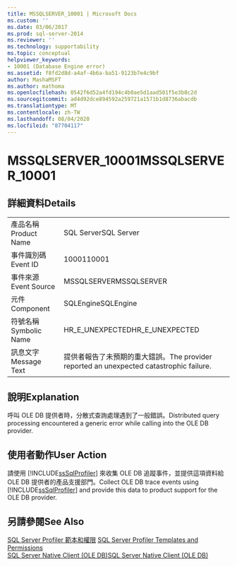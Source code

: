 ```yaml
---
title: MSSQLSERVER_10001 | Microsoft Docs
ms.custom: ''
ms.date: 03/06/2017
ms.prod: sql-server-2014
ms.reviewer: ''
ms.technology: supportability
ms.topic: conceptual
helpviewer_keywords:
- 10001 (Database Engine error)
ms.assetid: f8fd2d8d-a4af-4b6a-ba51-9123b7e4c9bf
author: MashaMSFT
ms.author: mathoma
ms.openlocfilehash: 0542f6d52a4fd194c4b0ae5d1aad501f5e3b8c2d
ms.sourcegitcommit: ad4d92dce894592a259721a1571b1d8736abacdb
ms.translationtype: MT
ms.contentlocale: zh-TW
ms.lasthandoff: 08/04/2020
ms.locfileid: "87704117"
---
```

# <a name="mssqlserver_10001"></a><span data-ttu-id="6acb2-102">MSSQLSERVER_10001</span><span class="sxs-lookup"><span data-stu-id="6acb2-102">MSSQLSERVER_10001</span></span>
    
## <a name="details"></a><span data-ttu-id="6acb2-103">詳細資料</span><span class="sxs-lookup"><span data-stu-id="6acb2-103">Details</span></span>  
  
|||  
|-|-|  
|<span data-ttu-id="6acb2-104">產品名稱</span><span class="sxs-lookup"><span data-stu-id="6acb2-104">Product Name</span></span>|<span data-ttu-id="6acb2-105">SQL Server</span><span class="sxs-lookup"><span data-stu-id="6acb2-105">SQL Server</span></span>|  
|<span data-ttu-id="6acb2-106">事件識別碼</span><span class="sxs-lookup"><span data-stu-id="6acb2-106">Event ID</span></span>|<span data-ttu-id="6acb2-107">10001</span><span class="sxs-lookup"><span data-stu-id="6acb2-107">10001</span></span>|  
|<span data-ttu-id="6acb2-108">事件來源</span><span class="sxs-lookup"><span data-stu-id="6acb2-108">Event Source</span></span>|<span data-ttu-id="6acb2-109">MSSQLSERVER</span><span class="sxs-lookup"><span data-stu-id="6acb2-109">MSSQLSERVER</span></span>|  
|<span data-ttu-id="6acb2-110">元件</span><span class="sxs-lookup"><span data-stu-id="6acb2-110">Component</span></span>|<span data-ttu-id="6acb2-111">SQLEngine</span><span class="sxs-lookup"><span data-stu-id="6acb2-111">SQLEngine</span></span>|  
|<span data-ttu-id="6acb2-112">符號名稱</span><span class="sxs-lookup"><span data-stu-id="6acb2-112">Symbolic Name</span></span>|<span data-ttu-id="6acb2-113">HR_E_UNEXPECTED</span><span class="sxs-lookup"><span data-stu-id="6acb2-113">HR_E_UNEXPECTED</span></span>|  
|<span data-ttu-id="6acb2-114">訊息文字</span><span class="sxs-lookup"><span data-stu-id="6acb2-114">Message Text</span></span>|<span data-ttu-id="6acb2-115">提供者報告了未預期的重大錯誤。</span><span class="sxs-lookup"><span data-stu-id="6acb2-115">The provider reported an unexpected catastrophic failure.</span></span>|  
  
## <a name="explanation"></a><span data-ttu-id="6acb2-116">說明</span><span class="sxs-lookup"><span data-stu-id="6acb2-116">Explanation</span></span>  
 <span data-ttu-id="6acb2-117">呼叫 OLE DB 提供者時，分散式查詢處理遇到了一般錯誤。</span><span class="sxs-lookup"><span data-stu-id="6acb2-117">Distributed query processing encountered a generic error while calling into the OLE DB provider.</span></span>  
  
## <a name="user-action"></a><span data-ttu-id="6acb2-118">使用者動作</span><span class="sxs-lookup"><span data-stu-id="6acb2-118">User Action</span></span>  
 <span data-ttu-id="6acb2-119">請使用 [!INCLUDE[ssSqlProfiler](../../includes/sssqlprofiler-md.md)] 來收集 OLE DB 追蹤事件，並提供這項資料給 OLE DB 提供者的產品支援部門。</span><span class="sxs-lookup"><span data-stu-id="6acb2-119">Collect OLE DB trace events using [!INCLUDE[ssSqlProfiler](../../includes/sssqlprofiler-md.md)] and  provide this data to product support for the OLE DB provider.</span></span>  
  
## <a name="see-also"></a><span data-ttu-id="6acb2-120">另請參閱</span><span class="sxs-lookup"><span data-stu-id="6acb2-120">See Also</span></span>  
 <span data-ttu-id="6acb2-121">[SQL Server Profiler 範本和權限](../../tools/sql-server-profiler/sql-server-profiler-templates-and-permissions.md) </span><span class="sxs-lookup"><span data-stu-id="6acb2-121">[SQL Server Profiler Templates and Permissions](../../tools/sql-server-profiler/sql-server-profiler-templates-and-permissions.md) </span></span>  
 [<span data-ttu-id="6acb2-122">SQL Server Native Client &#40;OLE DB&#41;</span><span class="sxs-lookup"><span data-stu-id="6acb2-122">SQL Server Native Client &#40;OLE DB&#41;</span></span>](../native-client/ole-db/sql-server-native-client-ole-db.md)  
  
  
